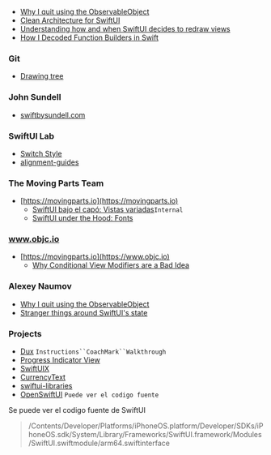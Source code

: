 - [Why I quit using the ObservableObject](https://nalexn.github.io/swiftui-observableobject/)
- [Clean Architecture for SwiftUI](https://nalexn.github.io/clean-architecture-swiftui/)
- [Understanding how and when SwiftUI decides to redraw views](https://www.donnywals.com/understanding-how-and-when-swiftui-decides-to-redraw-views/)
- [How I Decoded Function Builders in Swift](https://medium.com/swift-india/how-i-decoded-function-builders-in-swift-be21e9f13429)

### Git

- [Drawing tree](https://gist.github.com/chriseidhof/b5f91ca23f7b98307c066218d4b119ff)

### John Sundell

 - [swiftbysundell.com](https://www.swiftbysundell.com/tags/swiftui/)

### SwiftUI Lab

 - [Switch Style](https://swiftui-lab.com/custom-styling/)
 - [alignment-guides](https://swiftui-lab.com/alignment-guides/)

### The Moving Parts Team
 - [https://movingparts.io](https://movingparts.io)
	 - [SwiftUI bajo el capó: Vistas variadas](https://movingparts.io/variadic-views-in-swiftui)`Internal`
	 - [SwiftUI under the Hood: Fonts](https://movingparts.io/fonts-in-swiftui)

### www.objc.io
 - [https://movingparts.io](https://www.objc.io)
	- [Why Conditional View Modifiers are a Bad Idea](https://www.objc.io/blog/2021/08/24/conditional-view-modifiers/)

### Alexey Naumov
- [Why I quit using the ObservableObject](https://nalexn.github.io/swiftui-observableobject/)
- [Stranger things around SwiftUI's state](https://nalexn.github.io/stranger-things-swiftui-state/)
 
### Projects

- [Dux](https://github.com/jakeheis/Dux/) `Instructions``CoachMark``Walkthrough`
- [Progress Indicator View](https://github.com/exyte/ProgressIndicatorView)
- [SwiftUIX](https://github.com/SwiftUIX/SwiftUIX)
- [CurrencyText](https://github.com/marinofelipe/CurrencyText)
- [swiftui-libraries](https://github.com/Toni77777/awesome-swiftui-libraries)
- [OpenSwiftUI](https://github.com/Cosmo/OpenSwiftUI) `Puede ver el codigo fuente`

Se puede ver el codigo fuente de SwiftUI
> /Contents/Developer/Platforms/iPhoneOS.platform/Developer/SDKs/iPhoneOS.sdk/System/Library/Frameworks/SwiftUI.framework/Modules/SwiftUI.swiftmodule/arm64.swiftinterface